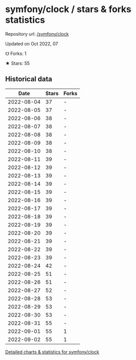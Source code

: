 # symfony/clock / stars & forks statistics

Repository url: [/symfony/clock](https://github.com/symfony/clock)

Updated on Oct 2022, 07

☋ Forks: 1

★ Stars: 55

## Historical data
| Date | Stars | Forks |
|------|-------|-------|
| 2022-08-04 | 37 | - | 
| 2022-08-05 | 37 | - | 
| 2022-08-06 | 38 | - | 
| 2022-08-07 | 38 | - | 
| 2022-08-08 | 38 | - | 
| 2022-08-09 | 38 | - | 
| 2022-08-10 | 38 | - | 
| 2022-08-11 | 39 | - | 
| 2022-08-12 | 39 | - | 
| 2022-08-13 | 39 | - | 
| 2022-08-14 | 39 | - | 
| 2022-08-15 | 39 | - | 
| 2022-08-16 | 39 | - | 
| 2022-08-17 | 39 | - | 
| 2022-08-18 | 39 | - | 
| 2022-08-19 | 39 | - | 
| 2022-08-20 | 39 | - | 
| 2022-08-21 | 39 | - | 
| 2022-08-22 | 39 | - | 
| 2022-08-23 | 39 | - | 
| 2022-08-24 | 42 | - | 
| 2022-08-25 | 51 | - | 
| 2022-08-26 | 51 | - | 
| 2022-08-27 | 52 | - | 
| 2022-08-28 | 53 | - | 
| 2022-08-29 | 53 | - | 
| 2022-08-30 | 53 | - | 
| 2022-08-31 | 55 | - | 
| 2022-09-01 | 55 | 1 | 
| 2022-09-02 | 55 | 1 | 


[Detailed charts & statistics for symfony/clock](https://reviewgithub.com/rep/symfony/clock)
